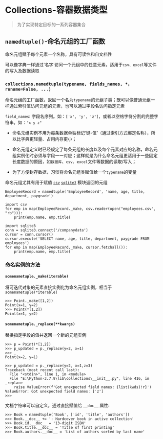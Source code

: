 # Collections-容器数据类型

> 为了实现特定目标的一系列容器集合

## `namedtuple()`-命名元组的工厂函数

命名元组赋予每个元素一个名称，具有可读性和自文档性

可以像字典一样通过‘名字‘访问一个元组中的任意元素，适用于`csv、excel`等文件的写入及数据读取

### `collections.namedtuple(typename, fields_names, *， rename=False, ...)`

 命名元组的工厂函数，返回一个名为`typename`的元组子类；既可以像普通元组一样通过索引值访问元组的元素，也可以通过字段名访问指定元素

`field_names`: 字段名序列。如：`['x', 'y', 'z']`，或者以空格字符分割的完整字符串，如：`"x y z"`

- 命名元组实例不用为每条数据单独标记‘键-值’（通过索引方式绑定名称），所以比字典更轻量、占用内存更小；

- 命名元组定义时已经规定了每条元组的长度以及每个元素对应的名称，命名元组实例化时必须与字段一一对应；这样就是为什么命名元组更适用于一些固定长度数据的原因，如`数据库`、`csv`、`excel`文件等数据的读取/写入；

- 为了方便封存数据，习惯将命名元组类赋值给一个`typename`的变量

命名元组尤其有用于赋值 [`csv`](https://docs.python.org/zh-cn/3/library/csv.html#module-csv) [`sqlite3`](https://docs.python.org/zh-cn/3/library/sqlite3.html#module-sqlite3) 模块返回的元组

```
EmployeeRecord = namedtuple('EmployeeRecord', 'name, age, title, department, paygrade')

import csv
for emp in map(EmployeeRecord._make, csv.reader(open("employees.csv", "rb"))):
    print(emp.name, emp.title)

import sqlite3
conn = sqlite3.connect('/companydata')
cursor = conn.cursor()
cursor.execute('SELECT name, age, title, department, paygrade FROM employees')
for emp in map(EmployeeRecord._make, cursor.fetchall()):
    print(emp.name, emp.title)
```

### 命名实例的方法

#### `somenametuple._make(iterable)`

将可迭代对象的元素直接实例化为命名元组实例，相当于`somenametuple(*iterable)`

```
>>> Point._make([1,2])
Point(x=1, y=2)
>>> Point(*[1,2])
Point(x=1, y=2)
```

#### `somenametuple._replace(**kwargs)`

替换指定字段的值并返回一个新的元组实例

```
>>> p = Point(*[1,2])
>>> p_updated = p._replace(y=2, x=1)
>>> _
Point(x=2, y=1)
```

```
>>> p_updated = p._replace(y=2, x=1,z=3)
Traceback (most recent call last):
  File "<stdin>", line 1, in <module>
  File "E:\Python-3.7.9\lib\collections\__init__.py", line 416, in _replace
    raise ValueError(f'Got unexpected field names: {list(kwds)!r}')
ValueError: Got unexpected field names: ['z']
>>>
```

文档字符串可以自定义，通过直接赋值给 `__doc__` 属性:	

```
>>> Book = namedtuple('Book', ['id', 'title', 'authors'])
>>> Book.__doc__ += ': Hardcover book in active collection'
>>> Book.id.__doc__ = '13-digit ISBN'
>>> Book.title.__doc__ = 'Title of first printing'
>>> Book.authors.__doc__ = 'List of authors sorted by last name'
```

